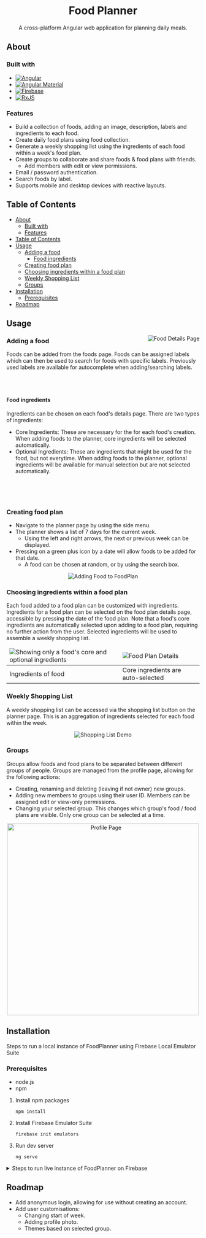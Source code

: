 <h1 align="center">Food Planner</h1>

<div align="center">A cross-platform Angular web application for planning daily meals.</div>

## About

### Built with

* [![Angular][Angular]][Angular-url]
* [![Angular Material][Angular-material]][Angular-material-url]
* [![Firebase][Firebase]][Firebase-url]
* [![RxJS][RxJS]][RxJS-url]

### Features

* Build a collection of foods, adding an image, description, labels and ingredients to each food.
* Create daily food plans using food collection.
* Generate a weekly shopping list using the ingredients of each food within a week's food plan.
* Create groups to collaborate and share foods & food plans with friends.
	* Add members with edit or view permissions.
* Email / password authentication.
* Search foods by label.
* Supports mobile and desktop devices with reactive layouts.

## Table of Contents

* [About](#about)
	* [Built with](#built-with)
	* [Features](#features)
* [Table of Contents](#table-of-contents)
* [Usage](#usage)
	* [Adding a food](#adding-a-food)
		* [Food ingredients](#food-ingredients)
	* [Creating food plan](#creating-food-plan)
	* [Choosing ingredients within a food plan](#choosing-ingredients-within-a-food-plan)
	* [Weekly Shopping List](#weekly-shopping-list)
	* [Groups](#groups)
* [Installation](#installation)
	* [Prerequisites](#prerequisites)
* [Roadmap](#roadmap)

## Usage

<img align="right" src="https://user-images.githubusercontent.com/12361038/185805472-02435325-e3ef-4ffd-a326-8e4b12210e56.png" alt="Food Details Page">

### Adding a food

Foods can be added from the foods page. Foods can be assigned labels which can then be used to search for foods with
specific labels. Previously used labels are available for autocomplete when adding/searching labels.

<br/>
<br/>

#### Food ingredients

Ingredients can be chosen on each food's details page. There are two types of ingredients:

* Core Ingredients: These are necessary for the for each food's creation. When adding foods to the planner, core
  ingredients will be selected automatically.
* Optional Ingredients: These are ingredients that might be used for the food, but not everytime. When adding foods to
  the planner, optional ingredients will be available for manual selection but are not selected automatically.

<br/>
<br/>
<br/>

### Creating food plan

* Navigate to the planner page by using the side menu.
* The planner shows a list of 7 days for the current week.
	* Using the left and right arrows, the next or previous week can be displayed.
* Pressing on a green plus icon by a date will allow foods to be added for that date.
	* A food can be chosen at random, or by using the search box.

<p align="center">
	<img src="https://user-images.githubusercontent.com/12361038/185811984-838e5366-cc5b-4f63-9350-964ecb9e2412.gif" alt="Adding Food to FoodPlan">
</p>

### Choosing ingredients within a food plan

Each food added to a food plan can be customized with ingredients. Ingredients for a food plan can be selected on the
food plan details page, accessible by pressing the date of the food plan. Note that a food's core ingredients are
automatically selected upon adding to a food plan, requiring no further action from the user. Selected ingredients will
be used to assemble a weekly shopping list.

<table align="center">
	<thead>
		<td>
			<img src="https://user-images.githubusercontent.com/12361038/186012163-7a8b569a-9519-4153-a8a6-5302fd429e39.png" alt="Showing only a food's core and optional ingredients">
		</td>
		<td>
			<img src="https://user-images.githubusercontent.com/12361038/186012108-2b36723c-82a3-49c3-a0a7-6b5add575f21.png" alt="Food Plan Details">
		</td>
	</thead>
	<tr>
		<td>Ingredients of food</td>
		<td>Core ingredients are auto-selected</td>
	</tr>
</table>

### Weekly Shopping List

A weekly shopping list can be accessed via the shopping list button on the planner page. This is an aggregation of
ingredients selected for each food within the week.

<p align="center">
	<img src="https://user-images.githubusercontent.com/12361038/186008818-72b094f4-68a2-4c82-9564-9ed26cf132a8.gif" alt="Shopping List Demo">
</p>

### Groups

Groups allow foods and food plans to be separated between different groups of people. Groups are managed from the
profile page, allowing for the following actions:

* Creating, renaming and deleting (leaving if not owner) new groups.
* Adding new members to groups using their user ID. Members can be assigned edit or view-only permissions.
* Changing your selected group. This changes which group's food / food plans are visible. Only one group can be selected
  at a time.

<p align="center">
	<img src="https://user-images.githubusercontent.com/12361038/185812869-915d1056-cb22-40f1-8216-896c45fde580.png" height="500px" alt="Profile Page">
</p>

## Installation

Steps to run a local instance of FoodPlanner using Firebase Local Emulator Suite

### Prerequisites

* node.js
* npm

1. Install npm packages
   ```shell
   npm install
   ```

2. Install Firebase Emulator Suite
   ```shell
   firebase init emulators
   ```

3. Run dev server
   ```shell
   ng serve
   ```

<details>
	<summary>Steps to run live instance of FoodPlanner on Firebase</summary>

1. Create a firebase project in the [Firebase Console](https://console.firebase.google.com/)
2. Install npm packages
   ```shell
   npm install
   ```
3. Add Firebase configuration details to [environment.ts](src/environments/environment.ts)
   and [environment.prod.ts](src/environments/environment.prod.ts)
   ```ts
   export const environment = {
   	production: false,
   	firebase: {
   		apiKey: '<your-key>',
   		authDomain: '<your-project-authdomain>',
   		databaseURL: '<your-database-URL>',
   		projectId: '<your-project-id>',
   		storageBucket: '<your-storage-bucket>',
   		messagingSenderId: '<your-messaging-sender-id>'
   	}
   };
   ```

</details>

## Roadmap

* Add anonymous login, allowing for use without creating an account.
* Add user customisations:
	* Changing start of week.
	* Adding profile photo.
	* Themes based on selected group.

<!-- Markdown Links -->

[Angular]: https://img.shields.io/badge/Angular-DD0031?style=for-the-badge&logo=angular&logoColor=white

[Angular-url]: https://angular.io/

[Angular-material]: https://img.shields.io/badge/-Angular%20Material-3f51b5?style=for-the-badge&logo=angular

[Angular-material-url]: https://angular.io/

[Firebase]: https://img.shields.io/badge/firebase-%23039BE5.svg?style=for-the-badge&logo=firebase

[Firebase-url]: https://firebaseopensource.com/projects/angular/angularfire2/

[RxJS]: https://img.shields.io/badge/rxjs-%23B7178C.svg?style=for-the-badge&logo=reactivex&logoColor=white

[RxJS-url]: https://rxjs.dev/
